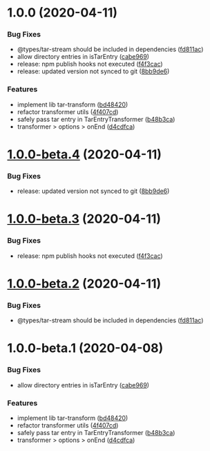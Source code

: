 # 1.0.0 (2020-04-11)

### Bug Fixes

- @types/tar-stream should be included in dependencies ([fd811ac](https://github.com/EqualMa/tar-transform/commit/fd811acd2ea1a94ffb969a3662368911e2b940ee))
- allow directory entries in isTarEntry ([cabe969](https://github.com/EqualMa/tar-transform/commit/cabe96968f3316958fd9f5aa47cb3267c7111319))
- release: npm publish hooks not executed ([f4f3cac](https://github.com/EqualMa/tar-transform/commit/f4f3cac841a6b8d098b2ef7c33c196f0477f1afc))
- release: updated version not synced to git ([8bb9de6](https://github.com/EqualMa/tar-transform/commit/8bb9de6420354fed422f4d24e11e0f7632b1b48f))

### Features

- implement lib tar-transform ([bd48420](https://github.com/EqualMa/tar-transform/commit/bd484209541469b20f4e723bc9e11227c752359a))
- refactor transformer utils ([4f407cd](https://github.com/EqualMa/tar-transform/commit/4f407cddbea2c26fb12bdbd86f0c100efda35e23))
- safely pass tar entry in TarEntryTransformer ([b48b3ca](https://github.com/EqualMa/tar-transform/commit/b48b3cac010f6f20c35ec493c577bcfceaea21f1))
- transformer > options > onEnd ([d4cdfca](https://github.com/EqualMa/tar-transform/commit/d4cdfcad1e2fecf565aa29f0192b9d63a2b3313f))

# [1.0.0-beta.4](https://github.com/EqualMa/tar-transform/compare/v1.0.0-beta.3...v1.0.0-beta.4) (2020-04-11)

### Bug Fixes

- release: updated version not synced to git ([8bb9de6](https://github.com/EqualMa/tar-transform/commit/8bb9de6420354fed422f4d24e11e0f7632b1b48f))

# [1.0.0-beta.3](https://github.com/EqualMa/tar-transform/compare/v1.0.0-beta.2...v1.0.0-beta.3) (2020-04-11)

### Bug Fixes

- release: npm publish hooks not executed ([f4f3cac](https://github.com/EqualMa/tar-transform/commit/f4f3cac841a6b8d098b2ef7c33c196f0477f1afc))

# [1.0.0-beta.2](https://github.com/EqualMa/tar-transform/compare/v1.0.0-beta.1...v1.0.0-beta.2) (2020-04-11)

### Bug Fixes

- @types/tar-stream should be included in dependencies ([fd811ac](https://github.com/EqualMa/tar-transform/commit/fd811acd2ea1a94ffb969a3662368911e2b940ee))

# 1.0.0-beta.1 (2020-04-08)

### Bug Fixes

- allow directory entries in isTarEntry ([cabe969](https://github.com/EqualMa/tar-transform/commit/cabe96968f3316958fd9f5aa47cb3267c7111319))

### Features

- implement lib tar-transform ([bd48420](https://github.com/EqualMa/tar-transform/commit/bd484209541469b20f4e723bc9e11227c752359a))
- refactor transformer utils ([4f407cd](https://github.com/EqualMa/tar-transform/commit/4f407cddbea2c26fb12bdbd86f0c100efda35e23))
- safely pass tar entry in TarEntryTransformer ([b48b3ca](https://github.com/EqualMa/tar-transform/commit/b48b3cac010f6f20c35ec493c577bcfceaea21f1))
- transformer > options > onEnd ([d4cdfca](https://github.com/EqualMa/tar-transform/commit/d4cdfcad1e2fecf565aa29f0192b9d63a2b3313f))
